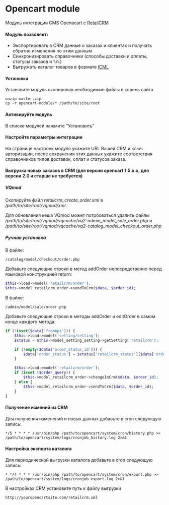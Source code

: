 Opencart module
===============

Модуль интеграции CMS Openacart c [RetailCRM](http://retailcrm.ru)

#### Модуль позволяет:

* Экспортировать в CRM данные о заказах и клиентах и получать обратно изменения по этим данным
* Синхронизировать справочники (способы доставки и оплаты, статусы заказов и т.п.)
* Выгружать каталог товаров в формате [ICML](http://www.retailcrm.ru/docs/Developers/ICML)

#### Установка

Установите модуль скопировав необходимые файлы в корень сайта

```
unzip master.zip
cp -r opencart-module/* /path/to/site/root
```

#### Активируйте модуль

В списке модулей нажмите "Установить"

#### Настройте параметры интеграции

На странице настроек модуля укажите URL Вашей CRM и ключ авторизации, после сохранения этих данных укажите соответствия справочников типов доставок, оплат и статусов заказа.


#### Выгрузка новых заказов в CRM (для версии opencart 1.5.x.x, для версии 2.0 и старше не требуется)

##### VQmod

Скопируйте файл _retailcrm_create_order.xml_ в _/path/to/site/root/vqmod/xml_.

Для обновления кеша VQmod может потрбоваться удалить файлы _/path/to/site/root/vqmod/vqcache/vq2-admin_model_sale_order.php_ и _/path/to/site/root/vqmod/vqcache/vq2-catalog_model_checkout_order.php_

##### Ручная установка

В файле:

```
/catalog/model/checkout/order.php
```

Добавьте следующие строки в метод addOrder непосредственно перед языковой конструкцией return:

```php
$this->load->model('retailcrm/order');
$this->model_retailcrm_order->sendToCrm($data, $order_id);
```

В файле:

```
/admin/model/sale/order.php
```

Добавьте следующие строки в методы addOrder и editOrder в самом конце каждого метода:

```php
if (!isset($data['fromApi'])) {
    $this->load->model('setting/setting');
    $status = $this->model_setting_setting->getSetting('retailcrm');

    if (!empty($data['order_status_id'])) {
        $data['order_status'] = $status['retailcrm_status'][$data['order_status_id']];
    }

    $this->load->model('retailcrm/order');
    if (isset ($order_query)) {
        $this->model_retailcrm_order->changeInCrm($data, $order_id);
    } else {
        $this->model_retailcrm_order->sendToCrm($data, $order_id);
    }
}
```

#### Получение измений из CRM

Для получения изменений и новых данных добавьте в cron следующую запись:

```
*/5 * * * * /usr/bin/php /path/to/opencart/system/cron/history.php >> /path/to/opencart/system/logs/cronjob_history.log 2>&1
```

#### Настройка экспорта каталога

Для периодической выгрузки каталога добавьте в cron следующую запись:

```
* */4 * * * /usr/bin/php /path/to/opencart/system/cron/export.php >> /path/to/opencart/system/logs/cronjob_export.log 2>&1
```

В настройках CRM установите путь к файлу выгрузки

```
http://youropencartsite.com/retailcrm.xml
```
